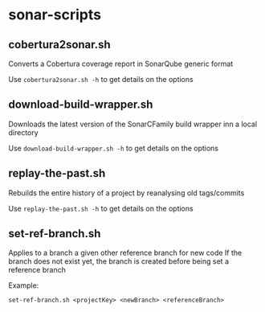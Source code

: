# sonar-scripts
## cobertura2sonar.sh

Converts a Cobertura coverage report in SonarQube generic format

Use `cobertura2sonar.sh -h` to get details on the options

## download-build-wrapper.sh

Downloads the latest version of the SonarCFamily build wrapper
inn a local directory

Use `download-build-wrapper.sh -h` to get details on the options

## replay-the-past.sh

Rebuilds the entire history of a project by reanalysing old tags/commits

Use `replay-the-past.sh -h` to get details on the options

## set-ref-branch.sh

Applies to a branch a given other reference branch for new code
If the branch does not exist yet, the branch is created before being set a reference branch

Example:

`set-ref-branch.sh <projectKey> <newBranch> <referenceBranch>`

